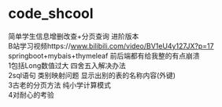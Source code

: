 # code_shcool  
简单学生信息增删改查+分页查询 进阶版本  
B站学习视频https://www.bilibili.com/video/BV1eU4y127JX?p=17  
springboot+mybais+thymeleaf 前后端都有给我整的有点崩溃  
1包括Long数值过大 四舍五入解决办法  
2sql语句 类别映射问题 显示出别的表的名称内容(外键)  
3古老的分页方法 纯小学计算模式  
4对耐心的考验
